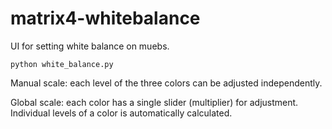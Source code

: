 # matrix4-whitebalance
UI for setting white balance on muebs.

```
python white_balance.py
```

Manual scale: each level of the three colors can be adjusted independently.

Global scale: each color has a single slider (multiplier) for adjustment. Individual levels of a color is automatically calculated.
